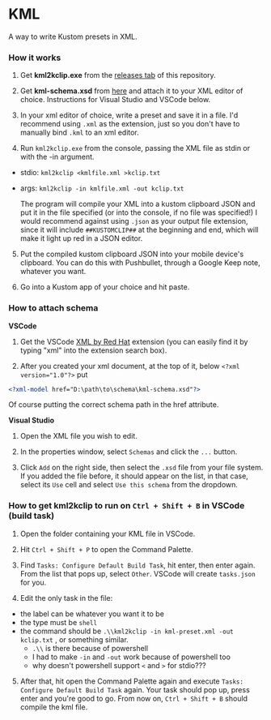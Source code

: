 # KML
A way to write Kustom presets in XML.


### How it works
1. Get **kml2kclip.exe** from the [releases tab](https://github.com/theothertored/kml/releases) of this repository.

2. Get **kml-schema.xsd** from [here](https://github.com/theothertored/kml/blob/master/kml2kclip/schema/kml-schema.xsd) and attach it to your XML editor of choice. Instructions for Visual Studio and VSCode below.

3. In your xml editor of choice, write a preset and save it in a file. I'd recommend using `.xml` as the extension, just so you don't have to manually bind `.kml` to an xml editor.

4. Run `kml2kclip.exe` from the console, passing the XML file as stdin or with the -in argument.
  - stdio: `kml2kclip <kmlfile.xml >kclip.txt`
  - args: `kml2kclip -in kmlfile.xml -out kclip.txt`  
  
    The program will compile your XML into a kustom clipboard JSON and put it in the file specified (or into the console, if no file was specified!)
   I would recommend against using `.json` as your output file extension, since it will include `##KUSTOMCLIP##` at the beginning and end, which will make it light up red in a JSON editor.

5. Put the compiled kustom clipboard JSON into your mobile device's clipboard. You can do this with Pushbullet, through a Google Keep note, whatever you want.

6. Go into a Kustom app of your choice and hit paste.

### How to attach schema

**VSCode**

1. Get the VSCode [XML by Red Hat](https://marketplace.visualstudio.com/items?itemName=redhat.vscode-xml) extension (you can easily find it by typing "xml" into the extension search box).

2. After you created your xml document, at the top of it, below `<?xml version="1.0"?>` put
```xml
<?xml-model href="D:\path\to\schema\kml-schema.xsd"?>
```
 Of course putting the correct schema path in the href attribute.

**Visual Studio**

1. Open the XML file you wish to edit.  

2.  In the properties window, select `Schemas` and click the `...` button.

3. Click `Add` on the right side, then select the `.xsd` file from your file system. If you added the file before, it should appear on the list, in that case, select its `Use` cell and select `Use this schema` from the dropdown. 


### How to get kml2kclip to run on `Ctrl + Shift + B` in VSCode (build task)

1. Open the folder containing your KML file in VSCode.

2. Hit `Ctrl + Shift + P` to open the Command Palette.

3. Find `Tasks: Configure Default Build Task`, hit enter, then enter again. From the list that pops up, select `Other`. VSCode will create `tasks.json` for you.

4. Edit the only task in the file:
 - the label can be whatever you want it to be
 - the type must be `shell`
 - the command should be `.\\kml2kclip -in kml-preset.xml -out kclip.txt` , or something similar.
    - `.\\` is there because of powershell
    - I had to make `-in` and `-out` work because of powershell too
    - why doesn't powershell support `<` and `>` for stdio???

5. After that, hit open the Command Palette again and execute `Tasks: Configure Default Build Task` again. Your task should pop up, press enter and you're good to go. From now on, `Ctrl + Shift + B` should compile the kml file.
